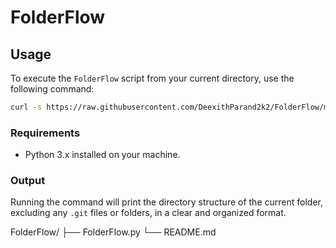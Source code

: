 # FolderFlow

## Usage

To execute the `FolderFlow` script from your current directory, use the following command:

```bash
curl -s https://raw.githubusercontent.com/DeexithParand2k2/FolderFlow/master/FolderFlow.py | python -
```

### Requirements

- Python 3.x installed on your machine.

### Output

Running the command will print the directory structure of the current folder, excluding any `.git` files or folders, in a clear and organized format.

FolderFlow/
├── FolderFlow.py
└── README.md